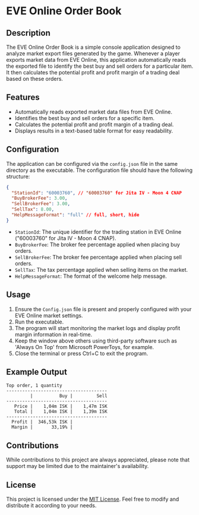 # EVE Online Order Book

## Description

The EVE Online Order Book is a simple console application designed to analyze market export files generated by the game. Whenever a player exports market data from EVE Online, this application automatically reads the exported file to identify the best buy and sell orders for a particular item. It then calculates the potential profit and profit margin of a trading deal based on these orders.

## Features

- Automatically reads exported market data files from EVE Online.
- Identifies the best buy and sell orders for a specific item.
- Calculates the potential profit and profit margin of a trading deal.
- Displays results in a text-based table format for easy readability.

## Configuration

The application can be configured via the `config.json` file in the same directory as the executable. The configuration file should have the following structure:

```json
{
  "StationId": "60003760", // "60003760" for Jita IV - Moon 4 CNAP
  "BuyBrokerFee": 3.00,
  "SellBrokerFee": 3.00,
  "SellTax": 8.00,
  "HelpMessageFormat": "full" // full, short, hide
}
```

- `StationId`: The unique identifier for the trading station in EVE Online ("60003760" for Jita IV - Moon 4 CNAP).
- `BuyBrokerFee`: The broker fee percentage applied when placing buy orders.
- `SellBrokerFee`: The broker fee percentage applied when placing sell orders.
- `SellTax`: The tax percentage applied when selling items on the market.
- `HelpMessageFormat`: The format of the welcome help message.

## Usage

1. Ensure the `Config.json` file is present and properly configured with your EVE Online market settings.
2. Run the executable.
3. The program will start monitoring the market logs and display profit margin information in real-time.
4. Keep the window above others using third-party software such as 'Always On Top' from Microsoft PowerToys, for example.
5. Close the terminal or press Ctrl+C to exit the program.

## Example Output

```text
Top order, 1 quantity
--------------------------------------
         |          Buy |         Sell
--------------------------------------
   Price |    1,04m ISK |    1,47m ISK
   Total |    1,04m ISK |    1,39m ISK
--------------------------------------
  Profit |  346,53k ISK |
  Margin |       33,19% |
```

## Contributions

While contributions to this project are always appreciated, please note that support may be limited due to the maintainer's availability.

## License

This project is licensed under the [MIT License](LICENSE). Feel free to modify and distribute it according to your needs.
